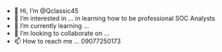 - 👋 Hi, I’m @Qclassic45
- 👀 I’m interested in ... in learning how to be professional SOC Analysts 
- 🌱 I’m currently learning ...
- 💞️ I’m looking to collaborate on ...
- 📫 How to reach me ... 09077250173

<!---
Qclassic45/Qclassic45 is a ✨ special ✨ repository because its `README.md` (this file) appears on your GitHub profile.
You can click the Preview link to take a look at your changes.
--->
